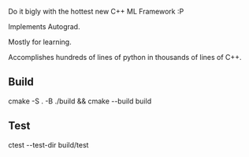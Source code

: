 Do it bigly with the hottest new C++ ML Framework :P

Implements Autograd.

Mostly for learning.

Accomplishes hundreds of lines of python in thousands of lines of C++.

## Build
cmake -S . -B ./build && cmake --build build

## Test
ctest --test-dir build/test

